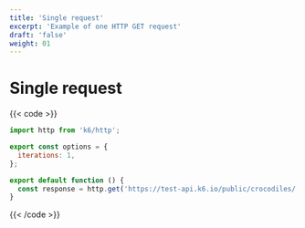 ```yaml
---
title: 'Single request'
excerpt: 'Example of one HTTP GET request'
draft: 'false'
weight: 01
---
```


# Single request

{{< code >}}

```javascript
import http from 'k6/http';

export const options = {
  iterations: 1,
};

export default function () {
  const response = http.get('https://test-api.k6.io/public/crocodiles/');
}
```

{{< /code >}}

